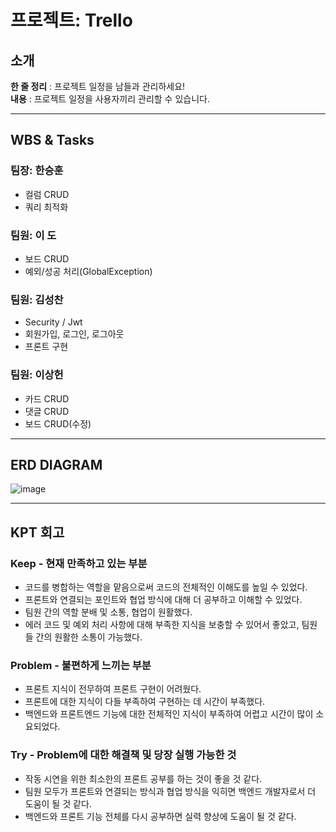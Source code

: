 # 프로젝트: Trello

## 소개
**한 줄 정리** : 프로젝트 일정을 남들과 관리하세요!  
**내용** : 프로젝트 일정을 사용자끼리 관리할 수 있습니다.

---

## WBS & Tasks

### 팀장: 한승훈
- 컬럼 CRUD
- 쿼리 최적화

### 팀원: 이 도
- 보드 CRUD
- 예외/성공 처리(GlobalException)

### 팀원: 김성찬
- Security / Jwt
- 회원가입, 로그인, 로그아웃
- 프론트 구현

### 팀원: 이상헌
- 카드 CRUD
- 댓글 CRUD
- 보드 CRUD(수정)
---

## ERD DIAGRAM

![image](https://github.com/user-attachments/assets/34fe66d0-f6f4-46b2-a5c0-e1175ddc084c)


---

## KPT 회고

### Keep - 현재 만족하고 있는 부분
- 코드를 병합하는 역할을 맡음으로써 코드의 전체적인 이해도를 높일 수 있었다.
- 프론트와 연결되는 포인트와 협업 방식에 대해 더 공부하고 이해할 수 있었다.
- 팀원 간의 역할 분배 및 소통, 협업이 원활했다.
- 에러 코드 및 예외 처리 사항에 대해 부족한 지식을 보충할 수 있어서 좋았고, 팀원들 간의 원활한 소통이 가능했다.

### Problem - 불편하게 느끼는 부분
- 프론트 지식이 전무하여 프론트 구현이 어려웠다.
- 프론트에 대한 지식이 다들 부족하여 구현하는 데 시간이 부족했다.
- 백엔드와 프론트엔드 기능에 대한 전체적인 지식이 부족하여 어렵고 시간이 많이 소요되었다.

### Try - Problem에 대한 해결책 및 당장 실행 가능한 것
- 작동 시연을 위한 최소한의 프론트 공부를 하는 것이 좋을 것 같다.
- 팀원 모두가 프론트와 연결되는 방식과 협업 방식을 익히면 백엔드 개발자로서 더 도움이 될 것 같다.
- 백엔드와 프론트 기능 전체를 다시 공부하면 실력 향상에 도움이 될 것 같다.
